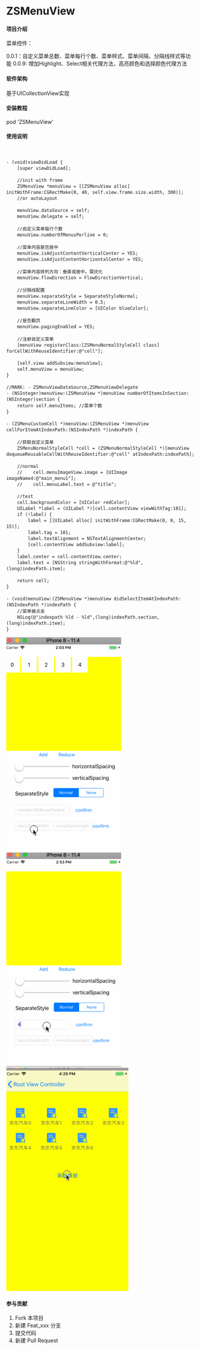 # ZSMenuView

#### 项目介绍

菜单控件：

0.0.1：自定义菜单总数、菜单每行个数、菜单样式、菜单间隔、分隔线样式等功能
0.0.9: 增加Highlight、Select相关代理方法，高亮颜色和选择颜色代理方法

#### 软件架构

基于UICollectionView实现


#### 安装教程

pod  'ZSMenuView'

#### 使用说明

```


- (void)viewDidLoad {
    [super viewDidLoad];
    
    //init with frame 
    ZSMenuView *menuView = [[ZSMenuView alloc] initWithFrame:CGRectMake(0, 40, self.view.frame.size.width, 300)];
    //or autoLayout

    menuView.dataSource = self;
    menuView.delegate = self;

    //自定义菜单每行个数
    menuView.numberOfMenusPerline = 0;

    //菜单内容是否居中
	menuView.isAdjustContentVerticalCenter = YES;
  	menuView.isAdjustContentHorizontalCenter = YES;

  	//菜单内容排列方向：垂直或居中。需优化
    menuView.flowDirection = FlowDirectionVertical;
    
    //分隔线配置
    menuView.separateStyle = SeparateStyleNormal;
    menuView.separateLineWidth = 0.5;
    menuView.separateLineColor = [UIColor blueColor];
    
    //是否翻页
    menuView.pagingEnabled = YES;

    //注册自定义菜单
    [menuView registerClass:[ZSMenuNormalStyleCell class] forCellWithReuseIdentifier:@"cell"];

    [self.view addSubview:menuView];
    self.menuView = menuView;
}

//MARK: - ZSMenuViewDataSource,ZSMenuViewDelegate
- (NSInteger)menuView:(ZSMenuView *)menuView numberOfItemsInSection:(NSInteger)section {
    return self.menuItems; //菜单个数
}

- (ZSMenuCustomCell *)menuView:(ZSMenuView *)menuView cellForItemAtIndexPath:(NSIndexPath *)indexPath {
	
	//获取自定义菜单
    ZSMenuNormalStyleCell *cell = (ZSMenuNormalStyleCell *)[menuView dequeueReusableCellWithReuseIdentifier:@"cell" atIndexPath:indexPath];

    //normal
    //    cell.menuImageView.image = [UIImage imageNamed:@"main_menu1"];
    //    cell.menuLabel.text = @"title";
    
    //test
    cell.backgroundColor = [UIColor redColor];
    UILabel *label = (UILabel *)[cell.contentView viewWithTag:101];
    if (!label) {
        label = [[UILabel alloc] initWithFrame:CGRectMake(0, 0, 15, 15)];
        label.tag = 101;
        label.textAlignment = NSTextAlignmentCenter;
        [cell.contentView addSubview:label];
    }
    label.center = cell.contentView.center;
    label.text = [NSString stringWithFormat:@"%ld",(long)indexPath.item];

    return cell;
}

- (void)menuView:(ZSMenuView *)menuView didSelectItemAtIndexPath:(NSIndexPath *)indexPath {
	//菜单被点击
    NSLog(@"indexpath %ld - %ld",(long)indexPath.section,(long)indexPath.item);
}

```

![example](https://github.com/safiriGitHub/ZSMenuView/blob/master/gif/example2.gif)
![example](https://github.com/safiriGitHub/ZSMenuView/blob/master/gif/example3.gif)
![更改菜单总数及每行个数](https://github.com/safiriGitHub/ZSMenuView/blob/master/gif/example4.gif)

#### 参与贡献

1. Fork 本项目
2. 新建 Feat_xxx 分支
3. 提交代码
4. 新建 Pull Request
